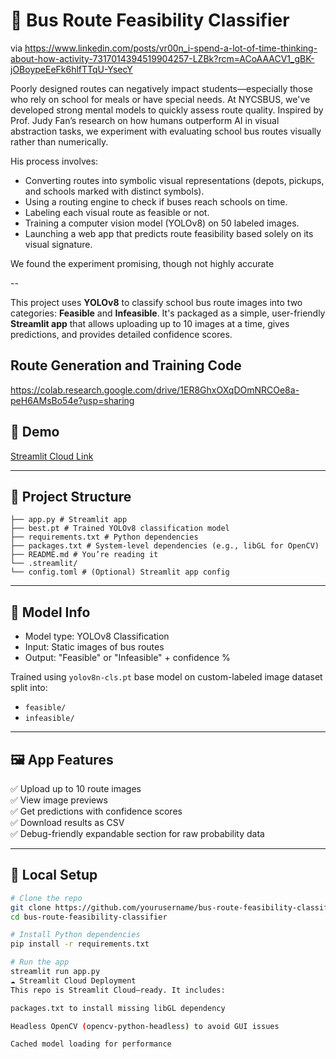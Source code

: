 # 🚌 Bus Route Feasibility Classifier

via https://www.linkedin.com/posts/vr00n_i-spend-a-lot-of-time-thinking-about-how-activity-7317014394519904257-LZBk?rcm=ACoAAACV1_gBK-jOBoypeEeFk6hlfTTqU-YsecY

Poorly designed routes can negatively impact students—especially those who rely on school for meals or have special needs. 
At NYCSBUS, we've developed strong mental models to quickly assess route quality. 
Inspired by Prof. Judy Fan’s research on how humans outperform AI in visual abstraction tasks, we experiment with evaluating school bus routes visually rather than numerically.

His process involves:

* Converting routes into symbolic visual representations (depots, pickups, and schools marked with distinct symbols).
* Using a routing engine to check if buses reach schools on time.
* Labeling each visual route as feasible or not.
* Training a computer vision model (YOLOv8) on 50 labeled images.
* Launching a web app that predicts route feasibility based solely on its visual signature.

We found the experiment promising, though not highly accurate

-- 

This project uses **YOLOv8** to classify school bus route images into two categories: **Feasible** and **Infeasible**. It's packaged as a simple, user-friendly **Streamlit app** that allows uploading up to 10 images at a time, gives predictions, and provides detailed confidence scores.

## Route Generation and Training Code
https://colab.research.google.com/drive/1ER8GhxOXqDOmNRCOe8a-peH6AMsBo54e?usp=sharing

## 🚀 Demo

[Streamlit Cloud Link](https://st-route-viz-h55atcswtxchjuauiatrgt.streamlit.app/)

---

## 📂 Project Structure

```bus-route-feasibility-classifier/
├── app.py # Streamlit app
├── best.pt # Trained YOLOv8 classification model
├── requirements.txt # Python dependencies
├── packages.txt # System-level dependencies (e.g., libGL for OpenCV)
├── README.md # You’re reading it
└── .streamlit/
└── config.toml # (Optional) Streamlit app config
```

---

## 🧠 Model Info

- Model type: YOLOv8 Classification
- Input: Static images of bus routes
- Output: "Feasible" or "Infeasible" + confidence %

Trained using `yolov8n-cls.pt` base model on custom-labeled image dataset split into:
- `feasible/`
- `infeasible/`

---

## 🖼️ App Features

✅ Upload up to 10 route images  
✅ View image previews  
✅ Get predictions with confidence scores  
✅ Download results as CSV  
✅ Debug-friendly expandable section for raw probability data  

---

## 🧪 Local Setup

```bash
# Clone the repo
git clone https://github.com/yourusername/bus-route-feasibility-classifier.git
cd bus-route-feasibility-classifier

# Install Python dependencies
pip install -r requirements.txt

# Run the app
streamlit run app.py
☁️ Streamlit Cloud Deployment
This repo is Streamlit Cloud–ready. It includes:

packages.txt to install missing libGL dependency

Headless OpenCV (opencv-python-headless) to avoid GUI issues

Cached model loading for performance
